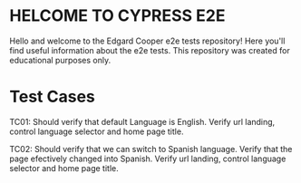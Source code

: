 # HELCOME TO CYPRESS E2E

Hello and welcome to the Edgard Cooper e2e tests repository!
Here you'll find useful information about the e2e tests.
This repository was created for educational purposes only.

# Test Cases

TC01: Should verify that default Language is English. Verify url landing, control language selector and home page title.

TC02: Should verify that we can switch to Spanish language. Verify that the page efectively changed into Spanish. Verify url landing, control language selector and home page title.
